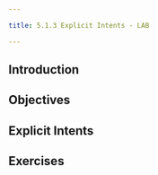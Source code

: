 ```yaml
---

title: 5.1.3 Explicit Intents - LAB

---
```


## Introduction



## Objectives



## Explicit Intents



## Exercises

